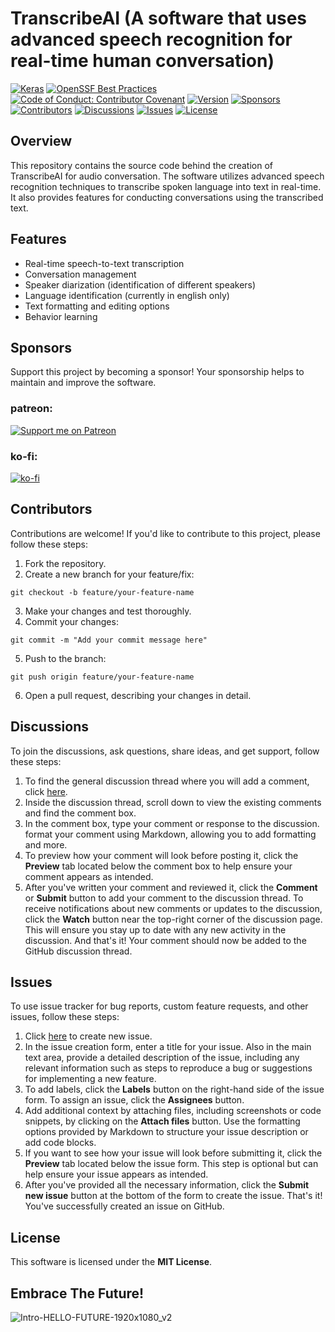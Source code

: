 # TranscribeAI (A software that uses advanced speech recognition for real-time human conversation)
[![Keras](https://img.shields.io/badge/keras-2.7.0-red.svg?logo=keras)](https://github.com/keras-team/keras)
[![OpenSSF Best Practices](https://bestpractices.coreinfrastructure.org/projects/7452/badge)](https://bestpractices.coreinfrastructure.org/projects/7452)
[![Code of Conduct: Contributor Covenant](https://img.shields.io/badge/code_of_conduct-contributor_covenant-14cc21?logo=github)](https://github.com/EthicalSource/contributor_covenant)
[![Version](https://img.shields.io/badge/version-1.0.0-blue.svg?logo=github)](https://github.com/TranscriptAI/TranscribeAI/releases)
[![Sponsors](https://img.shields.io/badge/sponsors-2-yellow.svg?logo=github)](https://ko-fi.com/R5R0M2YFE)
[![Contributors](https://img.shields.io/github/contributors/TranscriptAI/TranscribeAI.svg?logo=github)](https://github.com/TranscriptAI/TranscribeAI/graphs/contributors)
[![Discussions](https://img.shields.io/github/discussions/TranscriptAI/TranscribeAI.svg?logo=github)](https://github.com/TranscriptAI/TranscribeAI/discussions)
[![Issues](https://img.shields.io/github/issues/TranscriptAI/TranscribeAI.svg?logo=github)](https://github.com/TranscriptAI/TranscribeAI/issues)
[![License](https://img.shields.io/badge/license-MIT-blue.svg)](LICENSE)
## Overview
This repository contains the source code behind the creation of TranscribeAI for audio conversation. The software utilizes advanced speech recognition techniques to transcribe spoken language into text in real-time. It also provides features for conducting conversations using the transcribed text.
## Features
- Real-time speech-to-text transcription
- Conversation management
- Speaker diarization (identification of different speakers)
- Language identification (currently in english only)
- Text formatting and editing options
- Behavior learning
## Sponsors
Support this project by becoming a sponsor! Your sponsorship helps to maintain and improve the software.
### patreon:
[![Support me on Patreon](https://img.shields.io/badge/Support%20me%20on-Patreon-orange.svg?style=for-the-badge&logo=patreon)](https://www.patreon.com/TranscribeAI)

### ko-fi:
[![ko-fi](https://ko-fi.com/img/githubbutton_sm.svg)](https://ko-fi.com/R5R0M2YFE)
## Contributors
Contributions are welcome! If you'd like to contribute to this project, please follow these steps:
1. Fork the repository.
2. Create a new branch for your feature/fix:
```shell
git checkout -b feature/your-feature-name
```
3. Make your changes and test thoroughly.
4. Commit your changes:
```shell
git commit -m "Add your commit message here"
```
5. Push to the branch:
```shell
git push origin feature/your-feature-name
```
6. Open a pull request, describing your changes in detail.
## Discussions
To join the discussions, ask questions, share ideas, and get support, follow these steps:
1. To find the general discussion thread where you will add a comment, click [here](https://github.com/TranscriptAI/TranscribeAI/discussions/1).
2. Inside the discussion thread, scroll down to view the existing comments and find the comment box.
3. In the comment box, type your comment or response to the discussion. format your comment using Markdown, allowing you to add formatting and more.
4. To preview how your comment will look before posting it, click the **Preview** tab located below the comment box to help ensure your comment appears as intended.
5. After you've written your comment and reviewed it, click the **Comment** or **Submit** button to add your comment to the discussion thread.
To receive notifications about new comments or updates to the discussion, click the **Watch** button near the top-right corner of the discussion page. This will ensure you stay up to date with any new activity in the discussion. And that's it! Your comment should now be added to the GitHub discussion thread.
## Issues
To use issue tracker for bug reports, custom feature requests, and other issues, follow these steps:
1. Click [here](https://github.com/TranscriptAI/TranscribeAI/issues/new/choose) to create new issue.
2. In the issue creation form, enter a title for your issue. Also in the main text area, provide a detailed description of the issue, including any relevant information such as steps to reproduce a bug or suggestions for implementing a new feature.
3. To add labels, click the **Labels** button on the right-hand side of the issue form. To assign an issue, click the **Assignees** button.
4. Add additional context by attaching files, including screenshots or code snippets, by clicking on the **Attach files** button. Use the formatting options provided by Markdown to structure your issue description or add code blocks.
5. If you want to see how your issue will look before submitting it, click the **Preview** tab located below the issue form. This step is optional but can help ensure your issue appears as intended.
6. After you've provided all the necessary information, click the **Submit new issue** button at the bottom of the form to create the issue. That's it! You've successfully created an issue on GitHub.
## License
This software is licensed under the **MIT License**.
## Embrace The Future!
![Intro-HELLO-FUTURE-1920x1080_v2](https://github.com/TranscriptAI/TranscribeAI/assets/136038564/47310abd-0273-4c53-8712-e2b116c607b6)
